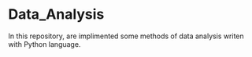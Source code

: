 # Data_Analysis
In this repository, are implimented some methods of data analysis writen with Python language.
